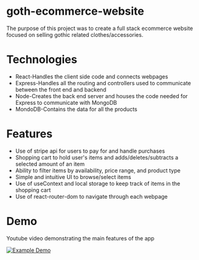 # goth-ecommerce-website

The purpose of this project was to create a full stack ecommerce website focused on selling gothic related clothes/accessories.

# Technologies
* React-Handles the client side code and connects webpages
* Express-Handles all the routing and controllers used to communicate between the front end and backend
* Node-Creates the back end server and houses the code needed for Express to communicate with MongoDB
* MondoDB-Contains the data for all the products

# Features
* Use of stripe api for users to pay for and handle purchases
* Shopping cart to hold user's items and adds/deletes/subtracts a selected amount of an item
* Ability to filter items by availability, price range, and product type
* Simple and intuitive UI to browse/select items
* Use of useContext and local storage to keep track of items in the shopping cart
* Use of react-router-dom to navigate through each webpage

# Demo
Youtube video demonstrating the main features of the app

[![Example Demo](https://img.youtube.com/vi/g4nGnEijp70/0.jpg)](https://www.youtube.com/watch?v=g4nGnEijp70)
